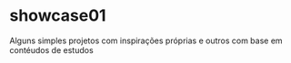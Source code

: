 # showcase01
Alguns simples projetos com inspirações próprias e outros com base em contéudos de estudos
